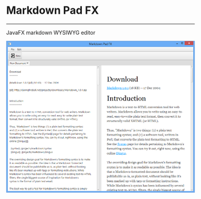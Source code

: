 # Markdown Pad FX #
----------

JavaFX markdown WYSIWYG editor 

![example](screenshots/example1.png)


